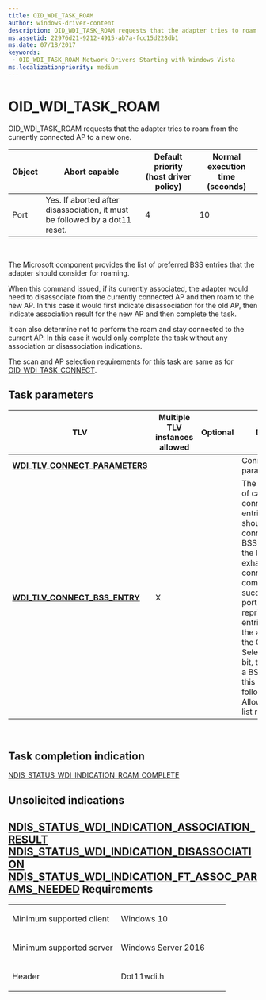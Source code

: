 ```yaml
---
title: OID_WDI_TASK_ROAM
author: windows-driver-content
description: OID_WDI_TASK_ROAM requests that the adapter tries to roam from the currently connected AP to a new one.
ms.assetid: 22976d21-9212-4915-ab7a-fcc15d228db1
ms.date: 07/18/2017 
keywords:
 - OID_WDI_TASK_ROAM Network Drivers Starting with Windows Vista
ms.localizationpriority: medium
---
```


# OID\_WDI\_TASK\_ROAM


OID\_WDI\_TASK\_ROAM requests that the adapter tries to roam from the currently connected AP to a new one.

| Object | Abort capable                                                               | Default priority (host driver policy) | Normal execution time (seconds) |
|--------|-----------------------------------------------------------------------------|---------------------------------------|---------------------------------|
| Port   | Yes. If aborted after disassociation, it must be followed by a dot11 reset. | 4                                     | 10                              |

 

The Microsoft component provides the list of preferred BSS entries that the adapter should consider for roaming.

When this command issued, if its currently associated, the adapter would need to disassociate from the currently connected AP and then roam to the new AP. In this case it would first indicate disassociation for the old AP, then indicate association result for the new AP and then complete the task.

It can also determine not to perform the roam and stay connected to the current AP. In this case it would only complete the task without any association or disassociation indications.

The scan and AP selection requirements for this task are same as for [OID\_WDI\_TASK\_CONNECT](oid-wdi-task-connect.md).

## Task parameters


| TLV                                                                      | Multiple TLV instances allowed | Optional | Description                                                                                                                                                                                                                                                                                                                                                                                                         |
|--------------------------------------------------------------------------|--------------------------------|----------|---------------------------------------------------------------------------------------------------------------------------------------------------------------------------------------------------------------------------------------------------------------------------------------------------------------------------------------------------------------------------------------------------------------------|
| [**WDI\_TLV\_CONNECT\_PARAMETERS**](https://msdn.microsoft.com/library/windows/hardware/dn926266) |                                |          | Connection parameters.                                                                                                                                                                                                                                                                                                                                                                                              |
| [**WDI\_TLV\_CONNECT\_BSS\_ENTRY**](https://msdn.microsoft.com/library/windows/hardware/dn926264)  | X                              |          | The preferred list of candidate connect BSS entries. The port should attempt to connect to these BSS entries until the list is exhausted, or the connection completed successfully. The port can reprioritize the entries if needed. If the adapter has set the Connect BSS Selection Override bit, then it can pick a BSS that is not in this list as long as it follows the Allowed/Disallowed list requirements. |

 

## Task completion indication


[NDIS\_STATUS\_WDI\_INDICATION\_ROAM\_COMPLETE](ndis-status-wdi-indication-roam-complete.md)
## Unsolicited indications


[NDIS\_STATUS\_WDI\_INDICATION\_ASSOCIATION\_RESULT](ndis-status-wdi-indication-association-result.md)
[NDIS\_STATUS\_WDI\_INDICATION\_DISASSOCIATION](ndis-status-wdi-indication-disassociation.md)
[NDIS\_STATUS\_WDI\_INDICATION\_FT\_ASSOC\_PARAMS\_NEEDED](ndis-status-wdi-indication-ft-assoc-params-needed.md)
Requirements
------------

<table>
<colgroup>
<col width="50%" />
<col width="50%" />
</colgroup>
<tbody>
<tr class="odd">
<td><p>Minimum supported client</p></td>
<td><p>Windows 10</p></td>
</tr>
<tr class="even">
<td><p>Minimum supported server</p></td>
<td><p>Windows Server 2016</p></td>
</tr>
<tr class="odd">
<td><p>Header</p></td>
<td>Dot11wdi.h</td>
</tr>
</tbody>
</table>

 

 




